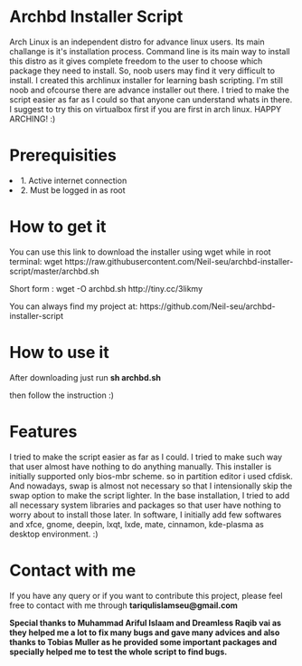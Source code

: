 
<h1> Archbd Installer Script </h1>
<body>

<p> Arch Linux is an independent distro for advance linux users. Its main challange is it's installation process. Command line is its main way to install this distro as it gives complete freedom to the user to choose which package they need to install. So, noob users may find it very difficult to install. I created this archlinux installer for learning bash scripting. I'm still noob and ofcourse there are advance installer out there. I tried to make the script easier as far as I could so that anyone can understand whats in there. I suggest to try this on virtualbox first if you are first in arch linux. HAPPY ARCHING! :) </p>

<h1> Prerequisities</h1>
<p>
<li>1. Active internet connection</li>
<li>2. Must be logged in as root</li>
</p>

<h1>How to get it</h1>
<p>
You can use this link to download the installer using wget while in root terminal:
wget https://raw.githubusercontent.com/Neil-seu/archbd-installer-script/master/archbd.sh

<p>
<p>
Short form : wget -O archbd.sh http://tiny.cc/3likmy
</p>
You can always find my project at:
https://github.com/Neil-seu/archbd-installer-script
</p>

<h1>How to use it</h1>
<p>After downloading just run
<b>sh archbd.sh</b>

then follow the instruction :)
</p>

<h1> Features </h1>
<p>
I tried to make the script easier as far as I could. I tried to make such way that user almost have nothing to do anything manually. This installer is initially supported only bios-mbr scheme. so in partition editor i used cfdisk. And nowadays, swap is almost not necessary so that I intensionally skip the swap option to make the script lighter. In the base installation, I tried to add all necessary system libraries and packages so that user have nothing to worry about to install those later. In software, I initially add few softwares and xfce, gnome, deepin, lxqt, lxde, mate, cinnamon, kde-plasma as desktop environment. :)
</p>

<h1> Contact with me </h1>
<p>If you have any query or if you want to contribute this project, please feel free to contact with me through 
<b> tariqulislamseu@gmail.com </b>
</p>




<p>
<b> Special thanks to Muhammad Ariful Islaam and Dreamless Raqib vai as they helped me a lot to fix many bugs and gave many advices and also thanks to Tobias Muller as he provided some important packages and specially helped me to test the whole script to find bugs.</b>
</p>

</body>
